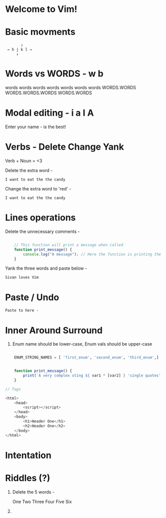 # Welcome to Vim!

# Basic movments

           ↑
     ← h j k l →
         ↓

# Words vs WORDS - w b 
words words words words words words words
WORDS.WORDS WORDS.WORDS.WORDS WORDS.WORDS 

# Modal editing - i a I A 
Enter your name -
is the best!

# Verbs - Delete Change Yank
Verb + Noun = <3

Delete the extra word -
    
    I want to eat the the candy

Change the extra word to 'red' -
    
    I want to eat the the candy

# Lines operations
Delete the unnecessary comments -

```javascript

    // This function will print a message when called
    function print_message() {
        console.log("A message"); // Here the function is printing the message
    }

```

Yank the three words and paste below -

    Sivan loves Vim

# Paste / Undo

    Paste to here - 

# Inner Around Surround


1. Enum name should be lower-case, Enum vals should be upper-case

```python

    ENUM_STRING_NAMES = [ 'first_enum', 'second_enum', 'third_enum',]

```

```typescript

    function print_message() {
        print(`A very complex sting ${ var1 * [var2] } 'single quotes' "double quotes also"`)
    }

// Tags 

<html>
    <head>
        <script></script>
    </head>
    <body>
        <h1>Header One</h1>
        <h2>Header One</h2>
    </body>
</html>

```

# Intentation

# Riddles (?)

1. Delete the 5 words -

    One Two Three Four Five Six

2. 
